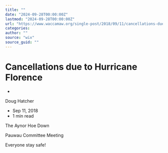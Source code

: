 ```yaml
---
title: ""
date: "2024-09-28T00:00:00Z"
lastmod: "2024-09-28T00:00:00Z"
url: "https://www.waccamaw.org/single-post/2018/09/11/cancellations-due-to-hurricane-florence"
categories:
author: ""
source: "wix"
source_guid: ""
---
```


# Cancellations due to Hurricane Florence

-

Doug Hatcher
- Sep 11, 2018
- 1 min read

The Aynor Hoe Down



Pauwau Committee Meeting







Everyone stay safe!

